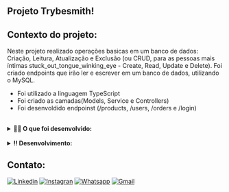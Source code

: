 ## Projeto Trybesmith!


## Contexto do projeto:
Neste projeto realizado operações basicas em um banco de dados: Criação, Leitura, Atualização e Exclusão (ou CRUD, para as pessoas mais íntimas stuck_out_tongue_winking_eye - Create, Read, Update e Delete). Foi criado endpoints que irão ler e escrever em um banco de dados, utilizando o MySQL.
- Foi utilizado a linguagem TypeScript
- Foi criado as camadas(Models, Service e Controllers)
- Foi desenvoldido endpoinst (/products, /users, /orders e /login)
<br>

<details>
  <summary><strong>👨‍💻 O que foi desenvolvido: </strong></summary><br />

  Foi desenvolvido uma loja de itens medievais, no formato de uma API, utilizando Typescript.

</details>

<br>

<details>
  <summary><strong>‼️ Desenvolvimento: </strong></summary><br />

  1. Clone o repositório

  - Use o comando: `git clone git@github.com:carolhn/Trybesmith.git`.
  - Entre na pasta do repositório que você acabou de clonar:
    - `cd Trybesmith.git`

  2. Instale as dependências e inicialize o projeto

  - Instale as dependências:
    - `npm install`
  - Inicialize o projeto:
    - `npm start`
 </details>



## Contato:
[![Linkedin](https://img.shields.io/badge/LinkedIn-0077B5?style=for-the-badge&logo=linkedin&logoColor=white)](https://www.linkedin.com/in/caroline-nunes-devfullstack/)
[![Instagran](https://img.shields.io/badge/Instagram-E4405F?style=for-the-badge&logo=instagram&logoColor=white)](https://www.instagram.com/caarolhn/)
[![Whatsapp](https://img.shields.io/badge/WhatsApp-25D366?style=for-the-badge&logo=whatsapp&logoColor=white)](https://wa.me/48988037114)
[![Gmail](https://img.shields.io/badge/Gmail-D14836?style=for-the-badge&logo=gmail&logoColor=white)](mailto:nunescaroline905@gmail.com)



